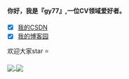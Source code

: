 #### 你好，我是『gy77』,一位CV领域爱好者。

- [x] [我的CSDN](https://blog.csdn.net/qq_39435411)
- [x] [我的博客园](https://www.cnblogs.com/gy77/)

欢迎大家star :star:

<a href="">
  <img align="center" src="https://github-readme-stats.vercel.app/api?username=gy-7&show_icons=true&theme=buefy" />
</a>

<a href="">
  <img align="center" src="https://github-readme-stats.vercel.app/api/top-langs/?username=gy-7&theme=buefy" />
</a>
